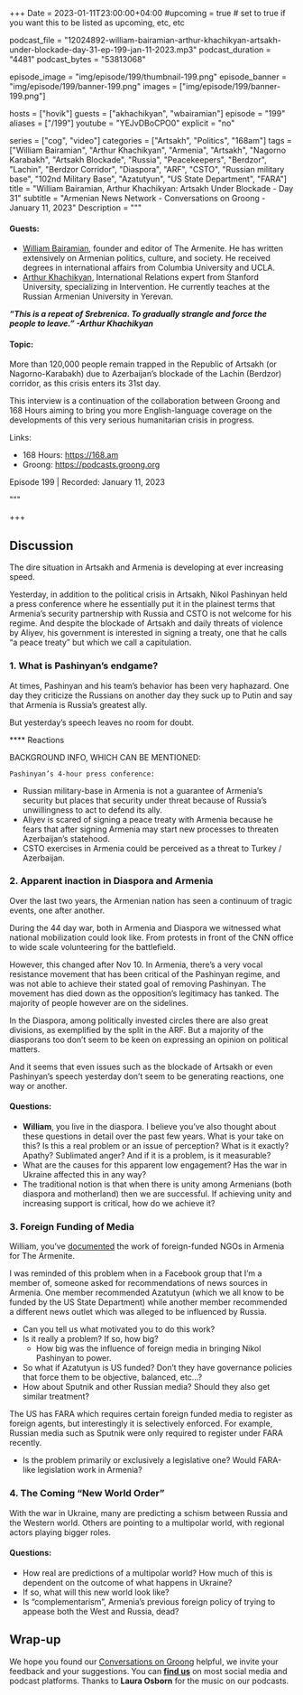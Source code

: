 +++
Date = 2023-01-11T23:00:00+04:00
#upcoming = true # set to true if you want this to be listed as upcoming, etc, etc

podcast_file = "12024892-william-bairamian-arthur-khachikyan-artsakh-under-blockade-day-31-ep-199-jan-11-2023.mp3"
podcast_duration = "4481"
podcast_bytes = "53813068"

episode_image = "img/episode/199/thumbnail-199.png"
episode_banner = "img/episode/199/banner-199.png"
images = ["img/episode/199/banner-199.png"]

hosts = ["hovik"]
guests = ["akhachikyan", "wbairamian"]
episode = "199"
aliases = ["/199"]
youtube = "YEJvDBoCPO0"
explicit = "no"

series = ["cog", "video"]
categories = ["Artsakh", "Politics", "168am"]
tags = ["William Bairamian", "Arthur Khachikyan", "Armenia", "Artsakh", "Nagorno Karabakh", "Artsakh Blockade", "Russia", "Peacekeepers", "Berdzor", "Lachin", "Berdzor Corridor", "Diaspora", "ARF", "CSTO", "Russian military base", "102nd Military Base", "Azatutyun", "US State Department", "FARA"]
title = "William Bairamian, Arthur Khachikyan: Artsakh Under Blockade - Day 31"
subtitle = "Armenian News Network - Conversations on Groong - January 11, 2023"
Description = """

#### Guests:
* [William Bairamian](/guest/wbairamian), founder and editor of The Armenite. He has written extensively on Armenian politics, culture, and society. He received degrees in international affairs from Columbia University and UCLA.
* [Arthur Khachikyan](/guest/akhachikyan), International Relations expert from Stanford University, specializing in Intervention. He currently teaches at the Russian Armenian University in Yerevan.

***“This is a repeat of Srebrenica. To gradually strangle and force the people to leave.” -Arthur Khachikyan***

#### Topic:

More than 120,000 people remain trapped in the Republic of Artsakh (or Nagorno-Karabakh) due to Azerbaijan’s blockade of the Lachin (Berdzor) corridor, as this crisis enters its 31st day.

This interview is a continuation of the collaboration between Groong and 168 Hours aiming to bring you more English-language coverage on the developments of this very serious humanitarian crisis in progress.

Links:
  - 168 Hours: https://168.am
  - Groong: https://podcasts.groong.org

Episode 199 | Recorded: January 11, 2023

"""

+++


## Discussion

The dire situation in Artsakh and Armenia is developing at ever increasing speed. 

Yesterday, in addition to the political crisis in Artsakh, Nikol Pashinyan held a press conference where he essentially put it in the plainest terms that Armenia’s security partnership with Russia and CSTO is not welcome for his regime. And despite the blockade of Artsakh and daily threats of violence by Aliyev, his government is interested in signing a treaty, one that he calls “a peace treaty” but which we call a capitulation.


### 1. What is Pashinyan’s endgame?

At times, Pashinyan and his team’s behavior has been very haphazard. One day they criticize the Russians on another day they suck up to Putin and say that Armenia is Russia’s greatest ally.

But yesterday’s speech leaves no room for doubt.

**** Reactions

BACKGROUND INFO, WHICH CAN BE MENTIONED:

    Pashinyan’s 4-hour press conference:

* Russian military-base in Armenia is not a guarantee of Armenia’s security but places that security under threat because of Russia’s unwillingness to act to defend its ally.
* Aliyev is scared of signing a peace treaty with Armenia because he fears that after signing Armenia may start new processes to threaten Azerbaijan’s statehood.
* CSTO exercises in Armenia could be perceived as a threat to Turkey / Azerbaijan.


### 2. Apparent inaction in Diaspora and Armenia

Over the last two years, the Armenian nation has seen a continuum of tragic events, one after another.

During the 44 day war, both in Armenia and Diaspora we witnessed what national mobilization could look like. From protests in front of the CNN office to wide scale volunteering for the battlefield.

However, this changed after Nov 10. In Armenia, there’s a very vocal resistance movement that has been critical of the Pashinyan regime, and was not able to achieve their stated goal of removing Pashinyan. The movement has died down as the opposition’s legitimacy has tanked. The majority of people however are on the sidelines.

In the Diaspora, among politically invested circles there are also great divisions, as exemplified by the split in the ARF. But a majority of the diasporans too don’t seem to be keen on expressing an opinion on political matters.

And it seems that even issues such as the blockade of Artsakh or even Pashinyan’s speech yesterday don’t seem to be generating reactions, one way or another.

#### Questions:

* **William**, you live in the diaspora. I believe you’ve also thought about these questions in detail over the past few years. What is your take on this? Is this a real problem or an issue of perception? What is it exactly? Apathy? Sublimated anger? And if it is a problem, is it measurable?
* What are the causes for this apparent low engagement? Has the war in Ukraine affected this in any way?
* The traditional notion is that when there is unity among Armenians (both diaspora and motherland) then we are successful. If achieving unity and increasing support is critical, how do we achieve it?


### 3. Foreign Funding of Media

William, you’ve [documented](https://thearmenite.com/2021/06/foreign-money-in-armenia-ngo-media-funding/) the work of foreign-funded NGOs in Armenia for The Armenite. 

I was reminded of this problem when in a Facebook group that I’m a member of, someone asked for recommendations of news sources in Armenia. One member recommended Azatutyun (which we all know to be funded by the US State Department) while another member recommended a different news outlet which was alleged to be influenced by Russia. 

* Can you tell us what motivated you to do this work?
* Is it really a problem? If so, how big?
    * How big was the influence of foreign media in bringing Nikol Pashinyan to power.
* So what if Azatutyun is US funded? Don’t they have governance policies that force them to be objective, balanced, etc…?
* How about Sputnik and other Russian media? Should they also get similar treatment?

The US has FARA which requires certain foreign funded media to register as foreign agents, but interestingly it is selectively enforced. For example, Russian media such as Sputnik were only required to register under FARA recently.
* Is the problem primarily or exclusively a legislative one? Would FARA-like legislation work in Armenia?

### 4. The Coming “New World Order”

With the war in Ukraine, many are predicting a schism between Russia and the Western world. Others are pointing to a multipolar world, with regional actors playing bigger roles.

#### Questions:

* How real are predictions of a multipolar world? How much of this is dependent on the outcome of what happens in Ukraine?
* If so, what will this new world look like? 
* Is “complementarism”, Armenia’s previous foreign policy of trying to appease both the West and Russia, dead?

## Wrap-up

We hope you found our [Conversations on Groong](/series/cog/) helpful, we invite your feedback and your suggestions. You can [**find us**](https://linktr.ee/groong) on most social media and podcast platforms. Thanks to **Laura Osborn** for the music on our podcasts.


